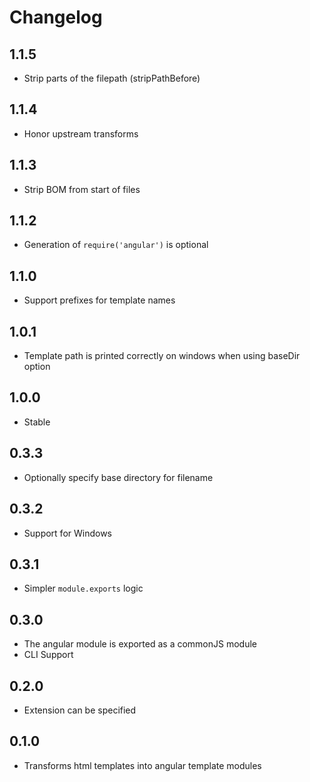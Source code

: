 # Changelog

## 1.1.5

* Strip parts of the filepath (stripPathBefore)

## 1.1.4

* Honor upstream transforms

## 1.1.3

* Strip BOM from start of files

## 1.1.2

* Generation of `require('angular')` is optional

## 1.1.0

* Support prefixes for template names

## 1.0.1

* Template path is printed correctly on windows when using baseDir option

## 1.0.0

* Stable

## 0.3.3

* Optionally specify base directory for filename

## 0.3.2

* Support for Windows

## 0.3.1

* Simpler `module.exports` logic

## 0.3.0

* The angular module is exported as a commonJS module
* CLI Support

## 0.2.0

* Extension can be specified

## 0.1.0

* Transforms html templates into angular template modules
